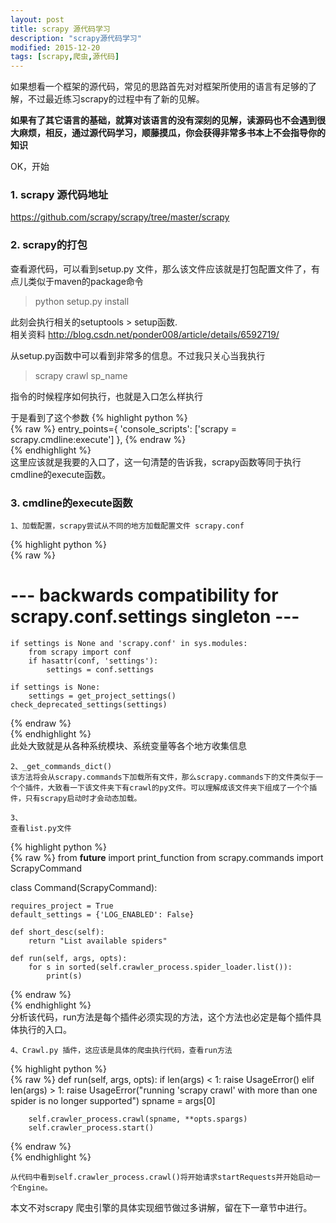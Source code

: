 ```yaml
---
layout: post
title: scrapy 源代码学习
description: "scrapy源代码学习"
modified: 2015-12-20
tags: [scrapy,爬虫,源代码]
---
```




如果想看一个框架的源代码，常见的思路首先对对框架所使用的语言有足够的了解，不过最近练习scrapy的过程中有了新的见解。

**如果有了其它语言的基础，就算对该语言的没有深刻的见解，读源码也不会遇到很大麻烦，相反，通过源代码学习，顺藤摸瓜，你会获得非常多书本上不会指导你的知识**

OK，开始

### 1. scrapy 源代码地址
<https://github.com/scrapy/scrapy/tree/master/scrapy> 

### 2. scrapy的打包
查看源代码，可以看到setup.py 文件，那么该文件应该就是打包配置文件了，有点儿类似于maven的package命令

> python setup.py install 
	
此刻会执行相关的setuptools > setup函数.   
相关资料 <http://blog.csdn.net/ponder008/article/details/6592719/>

从setup.py函数中可以看到非常多的信息。不过我只关心当我执行
> scrapy crawl sp_name 

指令的时候程序如何执行，也就是入口怎么样执行

于是看到了这个参数
{% highlight python %}  
{% raw %}
	entry_points={
        'console_scripts': ['scrapy = scrapy.cmdline:execute']
    },
{% endraw %}   
{% endhighlight %}   
这里应该就是我要的入口了，这一句清楚的告诉我，scrapy函数等同于执行cmdline的execute函数。

### 3. cmdline的execute函数
	1、加载配置，scrapy尝试从不同的地方加载配置文件 scrapy.conf 
{% highlight python %}  
{% raw %}
 # --- backwards compatibility for scrapy.conf.settings singleton ---
    if settings is None and 'scrapy.conf' in sys.modules:
        from scrapy import conf
        if hasattr(conf, 'settings'):
            settings = conf.settings

    if settings is None:
        settings = get_project_settings()
    check_deprecated_settings(settings)
{% endraw %}   
{% endhighlight %}   
	此处大致就是从各种系统模块、系统变量等各个地方收集信息
	
	2、_get_commands_dict()
	该方法将会从scrapy.commands下加载所有文件，那么scrapy.commands下的文件类似于一个个插件，大致看一下该文件夹下有crawl的py文件。可以理解成该文件夹下组成了一个个插件，只有scrapy启动时才会动态加载。
	
	3、
	查看list.py文件
{% highlight python %}  
{% raw %}
from __future__ import print_function
from scrapy.commands import ScrapyCommand

class Command(ScrapyCommand):

    requires_project = True
    default_settings = {'LOG_ENABLED': False}

    def short_desc(self):
        return "List available spiders"

    def run(self, args, opts):
        for s in sorted(self.crawler_process.spider_loader.list()):
            print(s)

{% endraw %}   
{% endhighlight %}  
	分析该代码，run方法是每个插件必须实现的方法，这个方法也必定是每个插件具体执行的入口。
	
	4、Crawl.py 插件，这应该是具体的爬虫执行代码，查看run方法
{% highlight python %}  
{% raw %}
	    def run(self, args, opts):
        if len(args) < 1:
            raise UsageError()
        elif len(args) > 1:
            raise UsageError("running 'scrapy crawl' with more than one spider is no longer supported")
        spname = args[0]

        self.crawler_process.crawl(spname, **opts.spargs)
        self.crawler_process.start()
{% endraw %}   
{% endhighlight %}  

	从代码中看到self.crawler_process.crawl()将开始请求startRequests并开始启动一个Engine。
	
	
本文不对scrapy 爬虫引擎的具体实现细节做过多讲解，留在下一章节中进行。
	




